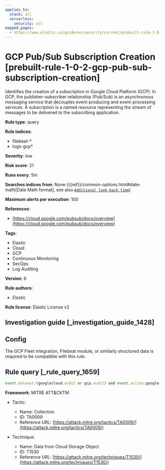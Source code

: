 ```yaml
---
applies_to:
  stack: all
  serverless:
    security: all
mapped_pages:
  - https://www.elastic.co/guide/en/security/current/prebuilt-rule-1-0-2-gcp-pub-sub-subscription-creation.html
---
```


# GCP Pub/Sub Subscription Creation [prebuilt-rule-1-0-2-gcp-pub-sub-subscription-creation]

Identifies the creation of a subscription in Google Cloud Platform (GCP). In GCP, the publisher-subscriber relationship (Pub/Sub) is an asynchronous messaging service that decouples event-producing and event-processing services. A subscription is a named resource representing the stream of messages to be delivered to the subscribing application.

**Rule type**: query

**Rule indices**:

* filebeat-*
* logs-gcp*

**Severity**: low

**Risk score**: 21

**Runs every**: 5m

**Searches indices from**: None ({{ref}}/common-options.html#date-math[Date Math format], see also [`Additional look-back time`](docs-content://solutions/security/detect-and-alert/create-detection-rule.md#rule-schedule))

**Maximum alerts per execution**: 100

**References**:

* [https://cloud.google.com/pubsub/docs/overview](https://cloud.google.com/pubsub/docs/overview)

**Tags**:

* Elastic
* Cloud
* GCP
* Continuous Monitoring
* SecOps
* Log Auditing

**Version**: 6

**Rule authors**:

* Elastic

**Rule license**: Elastic License v2

## Investigation guide [_investigation_guide_1428]

## Config

The GCP Fleet integration, Filebeat module, or similarly structured data is required to be compatible with this rule.

## Rule query [_rule_query_1659]

```js
event.dataset:(googlecloud.audit or gcp.audit) and event.action:google.pubsub.v*.Subscriber.CreateSubscription and event.outcome:success
```

**Framework**: MITRE ATT&CKTM

* Tactic:

    * Name: Collection
    * ID: TA0009
    * Reference URL: [https://attack.mitre.org/tactics/TA0009/](https://attack.mitre.org/tactics/TA0009/)

* Technique:

    * Name: Data from Cloud Storage Object
    * ID: T1530
    * Reference URL: [https://attack.mitre.org/techniques/T1530/](https://attack.mitre.org/techniques/T1530/)



